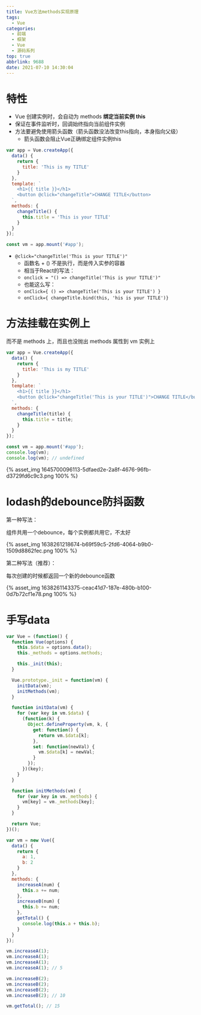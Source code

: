 ```yaml
---
title: Vue方法methods实现原理
tags:
  - Vue
categories:
  - 前端
  - 框架
  - Vue
  - 源码系列
top: true
abbrlink: 9688
date: 2021-07-10 14:30:04
---
```


# 特性

- Vue 创建实例时，会自动为 methods **绑定当前实例 this**
- 保证在事件监听时，回调始终指向当前组件实例
- 方法要避免使用箭头函数（箭头函数没法改变this指向，本身指向父级）
  - 箭头函数会阻止Vue正确绑定组件实例this

```javascript
var app = Vue.createApp({
  data() {
    return {
      title: 'This is my TITLE'
    }
  },
  template: `
    <h1>{{ title }}</h1>
    <button @click="changeTitle">CHANGE TITLE</button>
  `,
  methods: {
    changeTitle() {
      this.title = 'This is your TITLE'
    }
  }
});

const vm = app.mount('#app');
```

<!-- more -->

- `@click="changeTitle('This is your TITLE')"`
  - 函数名 + () 不是执行，而是传入实参的容器
  - 相当于React的写法：
  - `onclick = "() => changeTitle('This is your TITLE')"`
  - 也能这么写：
  - `onClick={ () => changeTitle('This is your TITLE') }`
  - `onClick={ changeTitle.bind(this, 'his is your TITLE')}`

# 方法挂载在实例上

而不是 methods 上，而且也没抛出 methods 属性到 vm 实例上

```javascript
var app = Vue.createApp({
  data() {
    return {
      title: 'This is my TITLE'
    }
  },
  template: `
    <h1>{{ title }}</h1>
    <button @click="changeTitle('This is your TITLE')">CHANGE TITLE</button>
  `,
  methods: {
    changeTitle(title) {
      this.title = title;
    }
  }
});

const vm = app.mount('#app');
console.log(vm);
console.log(vm); // undefined
```

{% asset_img 1645700096113-5dfaed2e-2a8f-4676-96fb-d3729fd6c9c3.png 100% %}

# lodash的debounce防抖函数

第一种写法：

组件共用一个debounce，每个实例都共用它，不太好

{% asset_img 1638261218674-b69f59c5-2fd6-4064-b9b0-1509d8862fec.png 100% %}

第二种写法（推荐）：

每次创建的时候都返回一个新的debounce函数

{% asset_img 1638261143375-ceac41d7-187e-480b-b100-0d7b72cf1e78.png 100% %}

# 手写data

```javascript
var Vue = (function() {
  function Vue(options) {
    this.$data = options.data();
    this._methods = options.methods;

    this._init(this);
  }

  Vue.prototype._init = function(vm) {
    initData(vm);
    initMethods(vm);
  }

  function initData(vm) {
    for (var key in vm.$data) {
      (function(k) {
        Object.defineProperty(vm, k, {
          get: function() {
            return vm.$data[k];
          },
          set: function(newVal) {
            vm.$data[k] = newVal;
          }
        });
      })(key);
    }
  }

  function initMethods(vm) {
    for (var key in vm._methods) {
      vm[key] = vm._methods[key];
    }
  }

  return Vue;
})();

var vm = new Vue({
  data() {
    return {
      a: 1,
      b: 2
    }
  },
  methods: {
    increaseA(num) {
      this.a += num;
    },
    increaseB(num) {
      this.b += num;
    },
    getTotal() {
      console.log(this.a + this.b);
    }
  }
});

vm.increaseA(1);
vm.increaseA(1);
vm.increaseA(1);
vm.increaseA(1); // 5

vm.increaseB(2);
vm.increaseB(2);
vm.increaseB(2);
vm.increaseB(2); // 10

vm.getTotal(); // 15
```